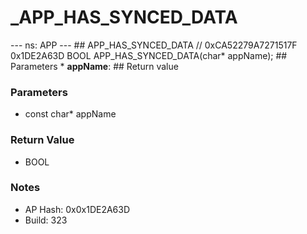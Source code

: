 # _APP_HAS_SYNCED_DATA

--- ns: APP --- ## APP_HAS_SYNCED_DATA  // 0xCA52279A7271517F 0x1DE2A63D BOOL APP_HAS_SYNCED_DATA(char* appName);   ## Parameters * **appName**:  ## Return value

### Parameters
* const char* appName

### Return Value
* BOOL

### Notes
* AP Hash: 0x0x1DE2A63D
* Build: 323

